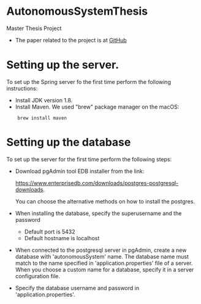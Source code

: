 # AutonomousSystemThesis
Master Thesis Project

* The paper related to the project is at [GitHub](https://github.com/latifaabdullayeva/Thesis)

# Setting up the server.
To set up the Spring server fo the first time perform the following instructions:
* Install JDK version 1.8.
* Install Maven. We used "brew" package manager on the macOS:
```
    brew install maven
```


# Setting up the database
To set up the server for the first time perform the following steps:
* Download pgAdmin tool EDB installer from the link:
    
    https://www.enterprisedb.com/downloads/postgres-postgresql-downloads.
    
    You can choose the alternative methods on how to install the postgres.
* When installing the database, specify the superusername and the password
    * Default port is 5432
    * Default hostname is localhost
* When connected to the postgresql server in pgAdmin, create a new database with 'autonomousSystem' name.
    The database name must match to the name specified in 'application.properties' file of a server.
    When you choose a custom name for a database, specify it in a server configuration file.
* Specify the database username and password in 'application.properties'.

